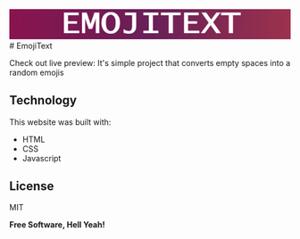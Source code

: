 <img src="./baner.PNG"/>
# EmojiText

Check out live preview: 
It's simple project that converts empty spaces into a random emojis

## Technology
This website was built with:
- HTML
- CSS
- Javascript



## License

MIT

**Free Software, Hell Yeah!**

